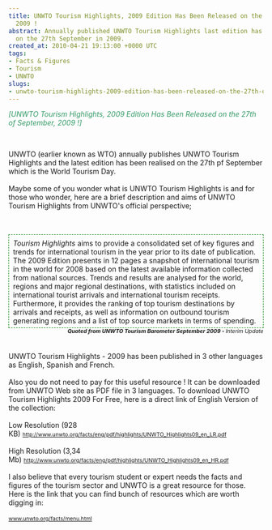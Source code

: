 ```yaml
---
title: UNWTO Tourism Highlights, 2009 Edition Has Been Released on the 27th of September,
  2009 !
abstract: Annually published UNWTO Tourism Highlights last edition has been released
  on the 27th September in 2009.
created_at: 2010-04-21 19:13:00 +0000 UTC
tags:
- Facts & Figures
- Tourism
- UNWTO
slugs:
- unwto-tourism-highlights-2009-edition-has-been-released-on-the-27th-of-september-2009
---
```


<p><em><span style="color: #339966;">[UNWTO Tourism Highlights, 2009 Edition Has Been Released on the 27th of September, 2009 !]</span></em></p>
<p><span style="color: #339966;"><br /></span></p>
<p>UNWTO (earlier known as WTO) annually publishes UNWTO Tourism Highlights and the latest edition has been realised on the 27th pf September which is the World Tourism Day.<br /> <br /> Maybe some of you wonder what is UNWTO Tourism Highlights is and for those who wonder, here are a brief description and aims of UNWTO Tourism Highlights from UNWTO's official perspective;<br /> <br /> <br /></p>
<div style="padding: 8px 5px 5px 8px; border: 1px dashed green;"><span style="font-style: italic;">Tourism Highlights</span> aims to provide a consolidated set of key figures and trends for international tourism in the year prior to its date of publication. The 2009 Edition presents in 12 pages a snapshot of international tourism in the world for 2008 based on the latest available information collected from national sources. Trends and results are analysed for the world, regions and major regional destinations, with statistics included on international tourist arrivals and international tourism receipts. Furthermore, it provides the ranking of top tourism destinations by arrivals and receipts, as well as information on outbound tourism generating regions and a list of top source markets in terms of spending.</div>
<p style="margin: 0px; text-align: right;"><span style="font-weight: bold; font-style: italic; font-size: 8pt;">Quoted from UNWTO Tourism Barometer September 2009 - </span><span style="font-style: italic; font-size: 8pt;">Interim Update</span></p>
<p style="margin: 0px; text-align: right;">&nbsp;</p>
<p style="margin: 0px; text-align: left;">&nbsp;</p>
<p style="margin: 0px; text-align: left;">UNWTO Tourism Highlights - 2009 has been published in 3 other languages as English, Spanish and French.</p>
<p style="margin: 0px; text-align: left;">&nbsp;</p>
<p style="margin: 0px; text-align: left;">Also you do not need to pay for this useful resource ! It can be downloaded from UNWTO Web site as PDF file in 3 languages. To download UNWTO Tourism Highlights 2009 For Free, here is a direct link of English Version of the collection:</p>
<p style="margin: 0px; text-align: left;">&nbsp;</p>
<p style="margin: 0px; text-align: left;">Low Resolution (928 KB)&nbsp;<span style="color: #ffffff;"><a href="http://www.unwto.org/facts/eng/pdf/highlights/UNWTO_Highlights09_en_LR.pdf" target="_self"><span style="font-size: 8pt;">http://www.unwto.org/facts/eng/pdf/highlights/UNWTO_Highlights09_en_LR.pdf</span></a></span></p>
<p style="margin: 0px; text-align: left;">&nbsp;</p>
<p style="margin: 0px; text-align: left;">High Resolution (3,34 Mb)&nbsp;<span style="color: #ffffff;"><a href="http://www.unwto.org/facts/eng/pdf/highlights/UNWTO_Highlights09_en_HR.pdf" target="_self"><span style="font-size: 8pt;">http://www.unwto.org/facts/eng/pdf/highlights/UNWTO_Highlights09_en_HR.pdf</span></a></span></p>
<p style="margin: 0px; text-align: left;">&nbsp;</p>
<p style="margin: 0px; text-align: left;">I also believe that every tourism student or expert needs the facts and figures of the tourism sector and UNWTO is a great resource for those. Here is the link that you can find bunch of resources which are worth digging in:</p>
<p style="margin: 0px; text-align: left;">&nbsp;</p>
<p style="margin: 0px; text-align: left;"><a href="www.unwto.org/facts/menu.html" target="_self"><span style="font-size: 8pt;">www.unwto.org/facts/menu.html</span></a></p>